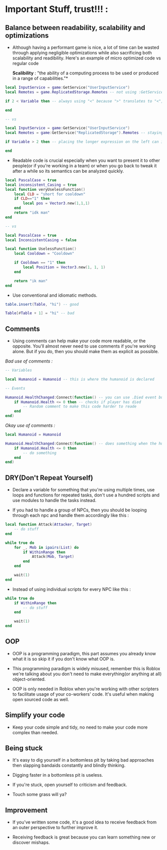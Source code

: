 # Important Stuff, trust!!! :

## Balance between readability, scalability and optimizations
- Although having a performant game is nice, a lot of time can be wasted through applying negligible optimizations while also sacrificing both scalability and readibility. Here's an example of micro optimized code vs regular code

  **Scalibility** : "the ability of a computing process to be used or produced in a range of capabilities."*

```lua
local InputService = game:GetService("UserInputService")
local Remotes = game.ReplicatedStorage.Remotes -- not using :GetService() because they're afraid of a function call

if 2 < Variable then -- always using "<" because ">" translates to "<", a very micro optimization

end

-- vs

local InputService = game:GetService("UserInputService")
local Remotes = game:GetService("ReplicatedStorage").Remotes -- staying consistent with the usage of :GetService() above

if Variable > 2 then -- placing the longer expression on the left can improve readability but you lose 1 nanosecond though :CCCCCC

end
```
- Readable code is crucial especially when you want to present it to other people(or if you're working in a team) or when you go back to tweak it after a while so its semantics can be analyzed quickly.

```lua
local PascalCase = true
local inconsistent_Casing = true
local function veryUselessFunction()
    local CLD = "short for cooldown"
    if CLD=="1" then
        local pos = Vector3.new(1,1,1)
    end
    return "idk man"
end

-- vs

local PascalCase = true
local InconsistentCasing = false

local function UselessFunction()
    local Cooldown = "Cooldown"

    if Cooldown == "1" then
        local Position = Vector3.new(1, 1, 1)
    end

    return "ik man"
end
```

- Use conventional and idiomatic methods.

```lua
table.insert(Table, "hi") -- good

Table[#Table + 1] = "hi" -- bad
```

## Comments
- Using comments can help make your code more readable, or the opposite. You'll almost never need to use comments if you're working alone. But if you do, then you should make them as explicit as possible.

*Bad use of comments :*

```lua
-- Variables

local Humanoid = Humanoid -- this is where the humanoid is declared

-- Events

Humanoid.HealthChanged:Connect(function() -- you can use .Died event but for the sake of this example I won't.
    if Humanoid.Health <= 0 then -- checks if player has died
        -- Random comment to make this code harder to reade
    end
end)
```

*Okay use of comments :*

```lua
local Humanoid = Humanoid

Humanoid.HealthChanged:Connect(function() -- does something when the humanoid dies
    if Humanoid.Health <= 0 then
        -- do something
    end
end)
```

## DRY(Don't Repeat Yourself)
- Declare a variable for something that you're using multiple times, use loops and functions for repeated tasks, don't use a hundred scripts and use modules to handle the tasks instead.

 * If you had to handle a group of NPCs, then you should be looping through each npc and handle them accordingly like this :

```lua
local function Attack(Attacker, Target)
    -- do stuff
end

while true do
    for _, Mob in ipairs(List) do
        if WithinRange then
            Attack(Mob, Target)
        end
    end

    wait(1)
end
```

 * Instead of using individual scripts for every NPC like this :

```lua
while true do
    if WithinRange then
        -- do stuff
    end

    wait(1)
end
```

## OOP
- OOP is a programming paradigm, this part assumes you already know what it is so skip it if you don't know what OOP is.

- This programming paradigm is widely misused, remember this is Roblox we're talking about you don't need to make everything(or anything at all) object-oriented.

- OOP is only needed in Roblox when you're working with other scripters to facilitate usage of your co-workers' code. It's useful when making open sourced code as well.

## Simplify your code
- Keep your code simple and tidy, no need to make your code more complex than needed.

## Being stuck
- It's easy to dig yourself in a bottomless pit by taking bad approaches then slapping bandaids constantly and blindly thinking.

- Digging faster in a bottomless pit is useless.

- If you're stuck, open yourself to criticism and feedback.

- Touch some grass will ya?

## Improvement
- If you've written some code, it's a good idea to receive feedback from an outer perspective to further improve it.

- Receiving feedback is great because you can learn something new or discover mishaps.
